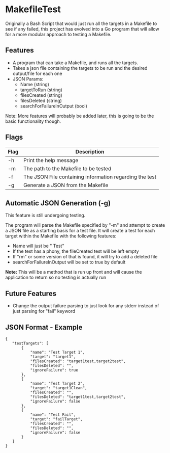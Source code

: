 # MakefileTest
Originally a Bash Script that would just run all the targets in a Makefile to see if any failed, this project has evolved into a Go program that will allow for a more modular approach to testing a Makefile.

## Features
 - A program that can take a Makefile, and runs all the targets.
 - Takes a json file containing the targets to be run and the desired output/file for each one
 - JSON Params: 
      - Name (string)
      - targetToRun (string)
      - filesCreated (string)
      - filesDeleted (string)
      - searchForFailureInOutput (bool)
 
 Note: More features will probably be added later, this is going to be the basic functionality though.

## Flags
| Flag  | Description                                             |
| ----- | ------------------------------------------------------- |
|  -h   | Print the help message                                  |
|  -m   | The path to the Makefile to be tested                   |
|  -f   | The JSON File containing information regarding the test |
|  -g   | Generate a JSON from the Makefile                       |

## Automatic JSON Generation (-g)
This feature is still  undergoing testing.  

The program will parse the Makefile specified by "-m" and attempt to create a JSON file as a starting basis for a test file. It will create a test for each target within the Makefile with the following features:
- Name will just be "<Target> Test"
- If the test has a phony, the fileCreated test will be left empty
- If "rm" or some version of that is found, it will try to add a deleted file
- searchForFailureInOutput will be set to true by default
     
**Note:** This will be a method that is run up front and will cause the application to return so no testing is actually run

## Future Features
- Change the output failure parsing to just look for any stderr instead of just parsing for "fail" keyword

 ## JSON Format - Example
 ```
 {
    "testTargets": [
        {
            "name": "Test Target 1",
            "target": "target1",
            "filesCreated": "target1test,target2test",
            "filesDeleted": "",
            "ignoreFailure": true
        },
        {
            "name": "Test Target 2",
            "target": "target1Clean",
            "filesCreated": "",
            "filesDeleted": "target1test,target2test",
            "ignoreFailure": false
        },
        {
            "name": "Test Fail",
            "target": "failTarget",
            "filesCreated": "",
            "filesDeleted": "",
            "ignoreFailure": false
        }
    ]
}
```